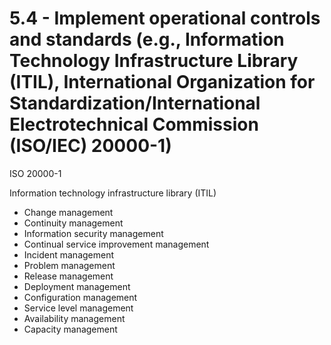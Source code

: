 # 5.4 - Implement operational controls and standards (e.g., Information Technology Infrastructure Library (ITIL), International Organization for Standardization/International Electrotechnical Commission (ISO/IEC) 20000-1)

ISO 20000-1

Information technology infrastructure library (ITIL)

- Change management
- Continuity management
- Information security management
- Continual service improvement management
- Incident management
- Problem management
- Release management
- Deployment management
- Configuration management
- Service level management
- Availability management
- Capacity management
